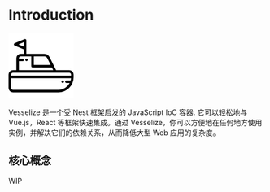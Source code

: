 # Introduction

![logo](/images/logo.png)

Vesselize 是一个受 Nest 框架启发的 JavaScript IoC 容器. 它可以轻松地与 Vue.js，React 等框架快速集成。通过 Vesselize，你可以方便地在任何地方使用实例，并解决它们的依赖关系，从而降低大型 Web 应用的复杂度。

## 核心概念

WIP
